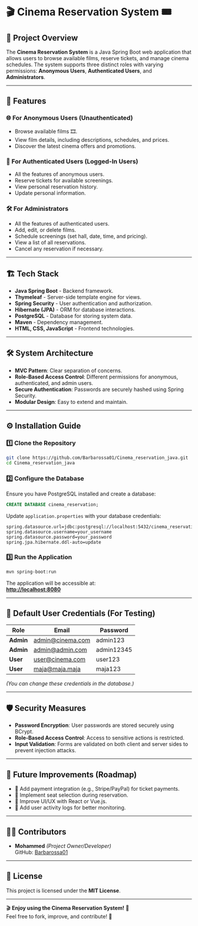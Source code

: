 # 🎬 Cinema Reservation System 🎟️

## 📖 Project Overview

The **Cinema Reservation System** is a Java Spring Boot web application that allows users to browse available films, reserve tickets, and manage cinema schedules. The system supports three distinct roles with varying permissions: **Anonymous Users**, **Authenticated Users**, and **Administrators**.

---

## 🚀 Features

### 🌐 For Anonymous Users (Unauthenticated)
- Browse available films 🎞️.
- View film details, including descriptions, schedules, and prices.
- Discover the latest cinema offers and promotions.

### 👤 For Authenticated Users (Logged-In Users)
- All the features of anonymous users.
- Reserve tickets for available screenings.
- View personal reservation history.
- Update personal information.

### 🛠️ For Administrators
- All the features of authenticated users.
- Add, edit, or delete films.
- Schedule screenings (set hall, date, time, and pricing).
- View a list of all reservations.
- Cancel any reservation if necessary.

---

## 🏗️ Tech Stack

- **Java Spring Boot** - Backend framework.
- **Thymeleaf** - Server-side template engine for views.
- **Spring Security** - User authentication and authorization.
- **Hibernate (JPA)** - ORM for database interactions.
- **PostgreSQL** - Database for storing system data.
- **Maven** - Dependency management.
- **HTML, CSS, JavaScript** - Frontend technologies.

---

## 🛠️ System Architecture

- **MVC Pattern**: Clear separation of concerns.
- **Role-Based Access Control**: Different permissions for anonymous, authenticated, and admin users.
- **Secure Authentication**: Passwords are securely hashed using Spring Security.
- **Modular Design**: Easy to extend and maintain.

---

## ⚙️ Installation Guide

### 1️⃣ Clone the Repository
```bash
git clone https://github.com/Barbarossa01/Cinema_reservation_java.git
cd Cinema_reservation_java
```

### 2️⃣ Configure the Database
Ensure you have PostgreSQL installed and create a database:
```sql
CREATE DATABASE cinema_reservation;
```
Update `application.properties` with your database credentials:
```properties
spring.datasource.url=jdbc:postgresql://localhost:5432/cinema_reservation
spring.datasource.username=your_username
spring.datasource.password=your_password
spring.jpa.hibernate.ddl-auto=update
```

### 3️⃣ Run the Application
```bash
mvn spring-boot:run
```

The application will be accessible at:  
**[http://localhost:8080](http://localhost:8080)**

---

## 🔑 Default User Credentials (For Testing)

| Role         | Email                  | Password  |
|---------------|-----------------------|-----------|
| **Admin**     | admin@cinema.com       | admin123  |
| **Admin**     | admin@admin.com        | admin12345|
| **User**      | user@cinema.com        | user123   |
| **User**      | maja@maja.maja         | maja123   |

*(You can change these credentials in the database.)*

---

## 🛡️ Security Measures

- **Password Encryption**: User passwords are stored securely using BCrypt.
- **Role-Based Access Control**: Access to sensitive actions is restricted.
- **Input Validation**: Forms are validated on both client and server sides to prevent injection attacks.

---

## 🔮 Future Improvements (Roadmap)

- 🎯 Add payment integration (e.g., Stripe/PayPal) for ticket payments.
- 🎯 Implement seat selection during reservation.
- 🎯 Improve UI/UX with React or Vue.js.
- 🎯 Add user activity logs for better monitoring.

---

## 🧑‍💻 Contributors

- **Mohammed** *(Project Owner/Developer)*  
  GitHub: [Barbarossa01](https://github.com/Barbarossa01)

---

## 📄 License

This project is licensed under the **MIT License**.

---

🎬 **Enjoy using the Cinema Reservation System!** 🍿  
Feel free to fork, improve, and contribute! 🤝

